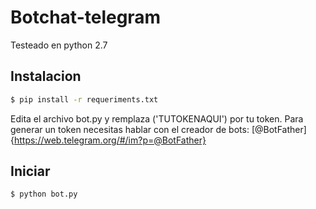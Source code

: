 # Botchat-telegram

Testeado en python 2.7

## Instalacion 

```sh
$ pip install -r requeriments.txt
```

Edita el archivo bot.py y remplaza ('TUTOKENAQUI') por tu token.
Para generar un token necesitas hablar con el creador de bots: [@BotFather] {https://web.telegram.org/#/im?p=@BotFather}


## Iniciar

```bash
$ python bot.py
```
